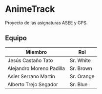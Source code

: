 # AnimeTrack
Proyecto de las asignaturas ASEE y GPS.

## Equipo
| Miembro | Rol |
|---------|-----|
| Jesús Castaño Tato | Sr. White |
| Alejandro Moreno Padilla | Sr. Brown |
| Asier Serrano Martín | Sr. Orange |
| Alberto Trejo Segador | Sr. Blue |

